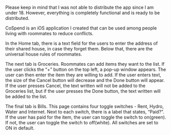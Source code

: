 Please keep in mind that I was not able to distribute the app since I am under 18. 
However, everything is completely functional and is ready to be distributed.


CoSpend is an iOS application I created that can be used among people living with roommates to reduce conflicts.


In the Home tab, there is a text field for the users to enter the address of their shared house, in case they forget them. 
Below that, there are the universal house rules of roommates.


The next tab is Groceries. Roommates can add items they want to the list. 
If the user clicks the “+” button on the top left, a pop-up window appears. 
The user can then enter the item they are willing to add. 
If the user enters text, the size of the Cancel button will decrease and the Done button will appear. 
If the user presses Cancel, the text written will not be added to the Groceries list, but if the user presses the Done button, the text written will be added to the list.


The final tab is Bills. 
This page contains four toggle switches - Rent, Hydro, Water and Internet. 
Next to each switch, there is a label that states, “Paid?”. 
If the user has paid for the item, the user can toggle the switch to on(green). 
If not, the user can toggle the switch to off(white). 
All switches are set to ON in default.
